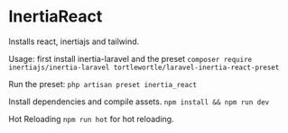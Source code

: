 # InertiaReact
Installs react, inertiajs and tailwind.

Usage:
first install inertia-laravel and the preset
`composer require inertiajs/inertia-laravel tortlewortle/laravel-inertia-react-preset`

Run the preset:
`php artisan preset inertia_react`

Install dependencies and compile assets.
`npm install && npm run dev`

Hot Reloading
`npm run hot` for hot reloading.